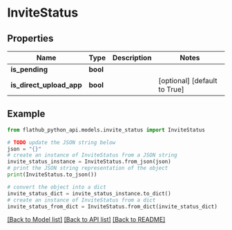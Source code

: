 # InviteStatus


## Properties

Name | Type | Description | Notes
------------ | ------------- | ------------- | -------------
**is_pending** | **bool** |  | 
**is_direct_upload_app** | **bool** |  | [optional] [default to True]

## Example

```python
from flathub_python_api.models.invite_status import InviteStatus

# TODO update the JSON string below
json = "{}"
# create an instance of InviteStatus from a JSON string
invite_status_instance = InviteStatus.from_json(json)
# print the JSON string representation of the object
print(InviteStatus.to_json())

# convert the object into a dict
invite_status_dict = invite_status_instance.to_dict()
# create an instance of InviteStatus from a dict
invite_status_from_dict = InviteStatus.from_dict(invite_status_dict)
```
[[Back to Model list]](../README.md#documentation-for-models) [[Back to API list]](../README.md#documentation-for-api-endpoints) [[Back to README]](../README.md)


